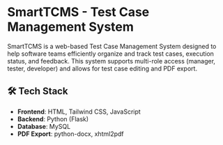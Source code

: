 # SmartTCMS - Test Case Management System

SmartTCMS is a web-based Test Case Management System designed to help software teams efficiently organize and track test cases, execution status, and feedback. This system supports multi-role access (manager, tester, developer) and allows for test case editing and PDF export.

## 🛠️ Tech Stack

- **Frontend**: HTML, Tailwind CSS, JavaScript
- **Backend**: Python (Flask)
- **Database**: MySQL
- **PDF Export**: python-docx, xhtml2pdf